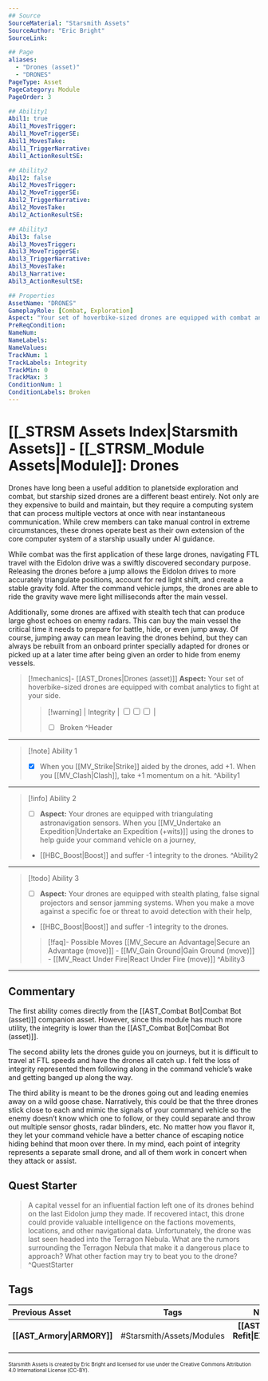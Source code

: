 ```yaml
---
## Source
SourceMaterial: "Starsmith Assets"
SourceAuthor: "Eric Bright"
SourceLink: 

## Page
aliases: 
  - "Drones (asset)"
  - "DRONES"
PageType: Asset
PageCategory: Module
PageOrder: 3

## Ability1
Abil1: true 
Abil1_MovesTrigger: 
Abil1_MoveTriggerSE: 
Abil1_MovesTake: 
Abil1_TriggerNarrative: 
Abil1_ActionResultSE: 

## Ability2
Abil2: false 
Abil2_MovesTrigger: 
Abil2_MoveTriggerSE: 
Abil2_TriggerNarrative: 
Abil2_MovesTake: 
Abil2_ActionResultSE: 

## Ability3
Abil3: false 
Abil3_MovesTrigger: 
Abil3_MoveTriggerSE: 
Abil3_TriggerNarrative: 
Abil3_MovesTake: 
Abil3_Narrative: 
Abil3_ActionResultSE: 

## Properties
AssetName: "DRONES"
GameplayRole: [Combat, Exploration]
Aspect: "Your set of hoverbike-sized drones are equipped with combat analytics to fight at your side."
PreReqCondition: 
NameNum: 
NameLabels: 
NameValues: 
TrackNum: 1
TrackLabels: Integrity
TrackMin: 0
TrackMax: 3
ConditionNum: 1
ConditionLabels: Broken
---
```

# [[_STRSM Assets Index|Starsmith Assets]] - [[_STRSM_Module Assets|Module]]: Drones
Drones have long been a useful addition to planetside exploration and combat, but starship sized drones are a different beast entirely. Not only are they expensive to build and maintain, but they require a computing system that can process multiple vectors at once with near instantaneous communication. While crew members can take manual control in extreme circumstances, these drones operate best as their own extension of the core computer system of a starship usually under AI guidance.

While combat was the first application of these large drones, navigating FTL travel with the Eidolon drive was a swiftly discovered secondary purpose. Releasing the drones before a jump allows the Eidolon drives to more accurately triangulate positions, account for red light shift, and create a stable gravity fold. After the command vehicle jumps, the drones are able to ride the gravity wave mere light milliseconds after the main vessel.

Additionally, some drones are affixed with stealth tech that can produce large ghost echoes on enemy radars. This can buy the main vessel the critical time it needs to prepare for battle, hide, or even jump away. Of course, jumping away can mean leaving the drones behind, but they can always be rebuilt from an onboard printer specially adapted for drones or picked up at a later time after being given an order to hide from enemy vessels.

> [!mechanics]- [[AST_Drones|Drones (asset)]]
> **Aspect:** Your set of hoverbike-sized drones are equipped with combat analytics to fight at your side.
> > [!warning] | Integrity | <input type="checkbox" /><input type="checkbox" /><input type="checkbox" /> |
> > - [ ] Broken ^Header
___

> [!note] Ability 1
> - [x] When you [[MV_Strike|Strike]] aided by the drones, add +1. 
> When you [[MV_Clash|Clash]], take +1 momentum on a hit. ^Ability1
___
> [!info] Ability 2
> - [ ] **Aspect:** Your drones are equipped with triangulating astronavigation sensors.
> When you [[MV_Undertake an Expedition|Undertake an Expedition (+wits)]] using the drones to help guide your command vehicle on a journey, 
> - [[HBC_Boost|Boost]]  and suffer -1 integrity to the drones. ^Ability2
___
> [!todo] Ability 3
> - [ ] **Aspect:** Your drones are equipped with stealth plating, false signal projectors and sensor jamming systems.
> When you make a move against a specific foe or threat to avoid detection with their help,
> - [[HBC_Boost|Boost]] and suffer -1 integrity to the drones.
> > [!faq]- Possible Moves
> > [[MV_Secure an Advantage|Secure an Advantage (move)]] - [[MV_Gain Ground|Gain Ground (move)]] - [[MV_React Under Fire|React Under Fire (move)]] ^Ability3

___

## Commentary
The first ability comes directly from the [[AST_Combat Bot|Combat Bot (asset)]] companion asset. However, since this module has much more utility, the integrity is lower than the [[AST_Combat Bot|Combat Bot (asset)]]. 

The second ability lets the drones guide you on journeys, but it is difficult to travel at FTL speeds and have the drones all catch up. I felt the loss of integrity represented them following along in the command vehicle’s wake and getting banged up along the way. 

The third ability is meant to be the drones going out and leading enemies away on a wild goose chase. Narratively, this could be that the three drones stick close to each and mimic the signals of your command vehicle so the enemy doesn’t know which one to follow, or they could separate and throw out multiple sensor ghosts, radar blinders, etc. No matter how you flavor it, they let your command vehicle have a better chance of escaping notice hiding behind that moon over there. In my mind, each point of integrity represents a separate small drone, and all of them work in concert when they attack or assist.

## Quest Starter
>A capital vessel for an influential faction left one of its drones behind on the last Eidolon jump they made. If recovered intact, this drone could provide valuable intelligence on the factions movements, locations, and other navigational data. Unfortunately, the drone was last seen headed into the Terragon Nebula. What are the rumors surrounding the Terragon Nebula that make it a dangerous place to approach? What other faction may try to beat you to the drone? ^QuestStarter

## Tags

| Previous Asset| Tags | Next Asset |
| :--- | :---: | ---: |
| **[[AST_Armory\|ARMORY]]** | #Starsmith/Assets/Modules | **[[AST_External Refit\|EXTERNAL REFIT]]** |

<font size=-2>Starsmith Assets is created by Eric Bright and licensed for use under the Creative Commons Attribution 4.0 International License (CC-BY).</font>